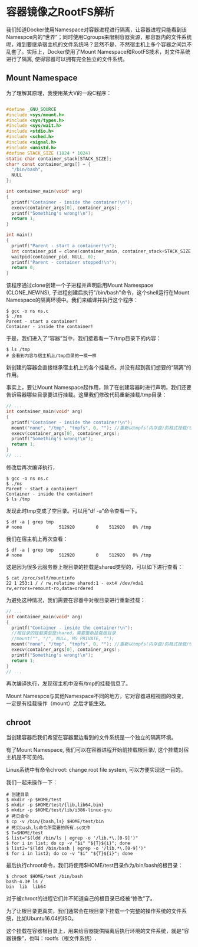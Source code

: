 # 容器镜像之RootFS解析


我们知道Docker使用Namespace对容器进程进行隔离，让容器进程只能看到该Namespce内的“世界”；同时使用Cgroups来限制容器资源，那容器内的文件系统呢，难到要继承宿主机的文件系统吗？显然不是，不然宿主机上多个容器之间岂不乱套了。实际上，Docker使用了Mount Namespace和RootFS技术，对文件系统进行了隔离, 使得容器可以拥有完全独立的文件系统。

## Mount Namespace

为了理解其原理，我使用某大V的一段C程序：

```c

#define _GNU_SOURCE
#include <sys/mount.h> 
#include <sys/types.h>
#include <sys/wait.h>
#include <stdio.h>
#include <sched.h>
#include <signal.h>
#include <unistd.h>
#define STACK_SIZE (1024 * 1024)
static char container_stack[STACK_SIZE];
char* const container_args[] = {
  "/bin/bash",
  NULL
};

int container_main(void* arg)
{  
  printf("Container - inside the container!\n");
  execv(container_args[0], container_args);
  printf("Something's wrong!\n");
  return 1;
}

int main()
{
  printf("Parent - start a container!\n");
  int container_pid = clone(container_main, container_stack+STACK_SIZE, CLONE_NEWNS | SIGCHLD , NULL);
  waitpid(container_pid, NULL, 0);
  printf("Parent - container stopped!\n");
  return 0;
}
```

该程序通过clone创建一个子进程并声明启用Mount Namespace (CLONE_NEWNS), 子进程创建后执行"/bin/bash"命令，这个shell运行在Mount Namespace的隔离环境中。我们来编译并执行这个程序：

```shell
$ gcc -o ns ns.c
$ ./ns
Parent - start a container!
Container - inside the container!
```

于是，我们进入了“容器”当中，我们接着看一下/tmp目录下的内容：

```shell
$ ls /tmp
# 会看到内容与宿主机上/tmp目录的一模一样
```

新创建的容器会直接继承宿主机上的各个挂载点。并没有起到我们想要的“隔离”的作用。

事实上，要让Mount Namespace起作用，除了在创建容器时进行声明，我们还要告诉容器哪些目录要进行挂载。这里我们修改代码重新挂载/tmp目录：

```c
// ...
int container_main(void* arg)
{  
  printf("Container - inside the container!\n");
  mount("none", "/tmp", "tmpfs", 0, ""); //重新以tmpfs(内存盘)的格式挂载/tmp目录
  execv(container_args[0], container_args);
  printf("Something's wrong!\n");
  return 1;
}
// ...
```

修改后再次编译执行，

```shell
$ gcc -o ns ns.c
$ ./ns
Parent - start a container!
Container - inside the container!
$ ls /tmp
```

发现此时tmp变成了空目录。可以用“df -a”命令查看一下。

```shell
$ df -a | grep tmp
# none              512920        0    512920   0% /tmp
```

我们在宿主机上再次查看：

```shell
$ df -a | grep tmp
# none              512920        0    512920   0% /tmp
```

这是因为很多云服务器上根目录的挂载是shared类型的，可以如下进行查看：

```shell
$ cat /proc/self/mountinfo
22 1 253:1 / / rw,relatime shared:1 - ext4 /dev/vda1 rw,errors=remount-ro,data=ordered
```

为避免这种情况，我们需要在容器中对根目录进行重新挂载：

```c
// ...
int container_main(void* arg)
{  
  printf("Container - inside the container!\n");
  //根目录的挂载类型是shared，需要重新挂载根目录
  //mount("", "/", NULL, MS_PRIVATE, "");
  mount("none", "/tmp", "tmpfs", 0, ""); //重新以tmpfs(内存盘)的格式挂载/tmp目录
  execv(container_args[0], container_args);
  printf("Something's wrong!\n");
  return 1;
}
// ...
```

再次编译执行，发现宿主机中没有/tmp的挂载信息了。

Mount Namespce与其他Namespace不同的地方，它对容器进程视图的改变，一定是有挂载操作（mount）之后才能生效。

## chroot

当创建容器后我们希望在容器里边看到的文件系统是一个独立的隔离环境。

有了Mount Namespace, 我们可以在容器进程开始前挂载根目录/, 这个挂载对宿主机是不可见的。

Linux系统中有命令chroot: change root file system, 可以方便实现这一目的。

我们一起来操作一下：

```shell
# 创建目录
$ mkdir -p $HOME/test
$ mkdir -p $HOME/test/{lib,lib64,bin}
$ mkdir -p $HOME/test/lib/i386-linux-gnu
# 拷贝命令
$ cp -v /bin/{bash,ls} $HOME/test/bin
# 拷贝bash,ls命令所需要的所有.so文件
$ T=$HOME/test
$ list="$(ldd /bin/ls | egrep -o '/lib.*\.[0-9]')"
$ for i in list; do cp -v "$i" "${T}${i}"; done
$ list2="$(ldd /bin/bash | egrep -o '/lib.*\.[0-9]')"
$ for i in list2; do co -v "$i" "${T}${i}"; done
```

最后执行chroot命令，我们将使用$HOME/test目录作为/bin/bash的根目录：

```shell
$ chroot $HOME/test /bin/bash
bash-4.3# ls /
bin  lib  lib64
```

对于被chroot的进程它们并不知道自己的根目录已经被“修改”了。

为了让根目录更真实，我们通常会在根目录下挂载一个完整的操作系统的文件系统，比如Ubuntu16.04的ISO。

这个挂载在容器根目录上，用来给容器提供隔离后执行环境的文件系统，就是“容器镜像”，也叫：rootfs（根文件系统）.


